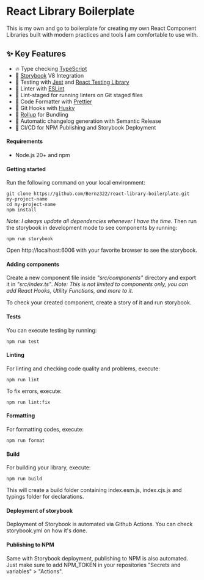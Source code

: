 # React Library Boilerplate

This is my own and go to boilerplate for creating my own React Component Libraries built with modern practices and tools I am comfortable to use with.

## ✨ Key Features

- 🔥 Type checking [TypeScript](https://www.typescriptlang.org/)
- 🎉 [Storybook](https://storybook.js.org/) V8 Integration
- 👷 Testing with [Jest](https://jestjs.io/) and [React Testing Library](https://testing-library.com/)
- 📏 Linter with [ESLint](https://eslint.org/)
- 🚫 Lint-staged for running linters on Git staged files
- 💖 Code Formatter with [Prettier](https://prettier.io/)
- 🦊 Git Hooks with [Husky](https://typicode.github.io/husky/)
- :scroll: [Rollup](https://rollupjs.org/) for Bundling
- 🎁 Automatic changelog generation with Semantic Release
- 🤖 CI/CD for NPM Publishing and Storybook Deployment

#### Requirements

- Node.js 20+ and npm

#### Getting started

Run the following command on your local environment:

```
git clone https://github.com/Bernz322/react-library-boilerplate.git my-project-name
cd my-project-name
npm install
```

_Note: I always update all dependencies whenever I have the time._
Then run the storybook in development mode to see components by running:

```
npm run storybook
```

Open http://localhost:6006 with your favorite browser to see the storybook.

#### Adding components

Create a new component file inside _"src/components"_ directory and export it in _"src/index.ts"_.
_Note: This is not limited to components only, you can add React Hooks, Utility Functions, and more to it._

To check your created component, create a story of it and run storybook.

#### Tests

You can execute testing by running:

```
npm run test
```

#### Linting

For linting and checking code quality and problems, execute:

```
npm run lint
```

To fix errors, execute:

```
npm run lint:fix
```

#### Formatting

For formatting codes, execute:

```
npm run format
```

#### Build

For building your library, execute:

```
npm run build
```

This will create a build folder containing index.esm.js, index.cjs.js and typings folder for declarations.

#### Deployment of storybook

Deployment of Storybook is automated via Github Actions. You can check storybook.yml on how it's done.

#### Publishing to NPM

Same with Storybook deployment, publishing to NPM is also automated. Just make sure to add NPM_TOKEN in your repositories "Secrets and variables" > "Actions".
